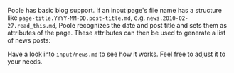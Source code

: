 Poole has basic blog support. If an input page's file name has a structure like
`page-title.YYYY-MM-DD.post-title.md`, e.g. `news.2010-02-27.read_this.md`,
Poole recognizes the date and post title and sets them as attributes of the
page. These attributes can then be used to generate a list of news posts:

<!--%
from datetime import datetime
posts = [p for p in pages if "post" in p] # get all news post pages
posts.sort(key=lambda p: p.get("date"), reverse=True) # sort post pages by date
for p in posts:
    date = datetime.strptime(p.date, "%Y-%m-%d").strftime("%B %d, %Y")
    print "  * **[%s](%s)** - %s" % (p.post, p.url, date) # markdown list item
%-->

Have a look into `input/news.md` to see how it works. Feel free to adjust it
to your needs.
